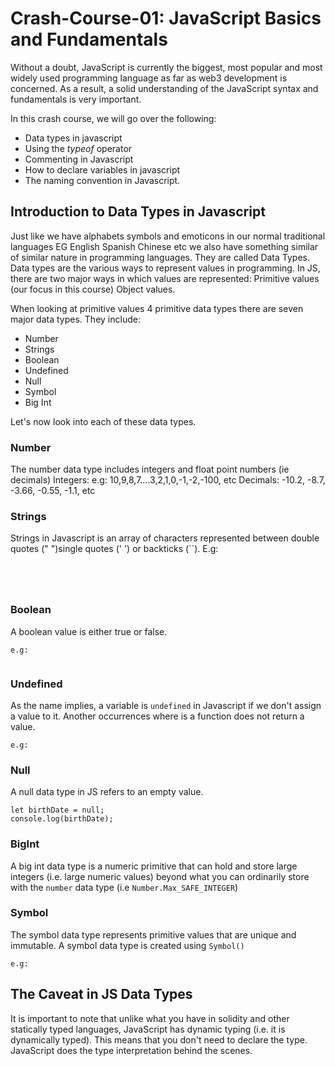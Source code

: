 # Crash-Course-01: JavaScript Basics and Fundamentals

Without a doubt, JavaScript is currently the biggest, most popular and most widely used programming language as far as web3 development is concerned.
As a result, a solid understanding of the JavaScript syntax and fundamentals is very important.

In this crash course, we will go over the following:

- Data types in javascript
- Using the _typeof_ operator
- Commenting in Javascript
- How to declare variables in javascript
- The naming convention in Javascript.

## Introduction to Data Types in Javascript

Just like we have alphabets symbols and emoticons in our normal traditional languages EG English Spanish Chinese etc we also have something similar of similar nature in programming languages. They are called Data Types.
Data types are the various ways to represent values in programming.
In JS, there are two major ways in which values are represented:
Primitive values (our focus in this course)
Object values.

When looking at primitive values 4 primitive data types there are seven major data types. They include:

- Number
- Strings
- Boolean
- Undefined
- Null
- Symbol
- Big Int

Let's now look into each of these data types.

### Number

The number data type includes integers and float point numbers (ie decimals)
Integers: e.g: 10,9,8,7….3,2,1,0,-1,-2,-100, etc
Decimals: -10.2, -8.7, -3.66, -0.55, -1.1, etc

### Strings

Strings in Javascript is an array of characters represented between double quotes (" ")single quotes (' ') or backticks (``).
E.g:

```




```

### Boolean

A boolean value is either true or false.

```
e.g:


```

### Undefined

As the name implies, a variable is `undefined` in Javascript if we don't assign a value to it.
Another occurrences where is a function does not return a value.

```
e.g:
```

### Null

A null data type in JS refers to an empty value.

```
let birthDate = null;
console.log(birthDate);
```

### BigInt

A big int data type is a numeric primitive that can hold and store large integers (i.e. large numeric values) beyond what you can ordinarily store with the `number` data type (i.e `Number.Max_SAFE_INTEGER`)

### Symbol

The symbol data type represents primitive values that are unique and immutable.
A symbol data type is created using `Symbol()`

```
e.g:
```

## The Caveat in JS Data Types

It is important to note that unlike what you have in solidity and other statically typed languages, JavaScript has dynamic typing (i.e. it is dynamically typed).
This means that you don't need to declare the type. JavaScript does the type interpretation behind the scenes.
